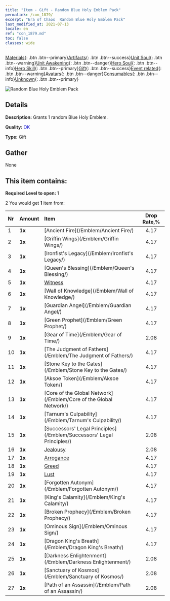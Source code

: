 ```yaml
---
title: "Item - Gift - Random Blue Holy Emblem Pack"
permalink: /con_1879/
excerpt: "Era of Chaos  Random Blue Holy Emblem Pack"
last_modified_at: 2021-07-13
locale: en
ref: "con_1879.md"
toc: false
classes: wide
---
```

 [Materials](/Items/){: .btn .btn--primary}[Artifacts](/Items/Artifacts/){: .btn .btn--success}[Unit Soul](/Items/UnitSoul/){: .btn .btn--warning}[Unit Awakening](/Items/UnitAwakening/){: .btn .btn--danger}[Hero Soul](/Items/HeroSoul/){: .btn .btn--info}[Hero Skill](/Items/HeroSkill/){: .btn .btn--primary}[Gift](/Items/Gift/){: .btn .btn--success}[Event related](/Items/Events/){: .btn .btn--warning}[Avatars](/Items/Avatars/){: .btn .btn--danger}[Consumables](/Items/Consumables/){: .btn .btn--info}[Unknown](/Items/Unknown/){: .btn .btn--primary}

 ![Random Blue Holy Emblem Pack](/images/t/i_907502.png)

## Details
 **Description:** Grants 1 random Blue Holy Emblem.

 **Quality:** <span style="color: #0000CD">OK</span>

 **Type:** Gift

## Gather

  None

## This item contains:

 **Required Level to open:** 1

 2 You would get **1** item  from:

  | Nr | Amount |     Item    | Drop Rate,% |
  |:---|:-------|:------------|:---------:|
  | 1 |  **1x** | [Ancient Fire](/Emblem/Ancient Fire/) | 4.17 | 
  | 2 |  **1x** | [Griffin Wings](/Emblem/Griffin Wings/) | 4.17 | 
  | 3 |  **1x** | [Ironfist's Legacy](/Emblem/Ironfist's Legacy/) | 4.17 | 
  | 4 |  **1x** | [Queen's Blessing](/Emblem/Queen's Blessing/) | 4.17 | 
  | 5 |  **1x** | [Witness](/Emblem/Witness/) | 4.17 | 
  | 6 |  **1x** | [Wall of Knowledge](/Emblem/Wall of Knowledge/) | 4.17 | 
  | 7 |  **1x** | [Guardian Angel](/Emblem/Guardian Angel/) | 4.17 | 
  | 8 |  **1x** | [Green Prophet](/Emblem/Green Prophet/) | 4.17 | 
  | 9 |  **1x** | [Gear of Time](/Emblem/Gear of Time/) | 2.08 | 
  | 10 |  **1x** | [The Judgment of Fathers](/Emblem/The Judgment of Fathers/) | 4.17 | 
  | 11 |  **1x** | [Stone Key to the Gates](/Emblem/Stone Key to the Gates/) | 4.17 | 
  | 12 |  **1x** | [Aksoe Token](/Emblem/Aksoe Token/) | 4.17 | 
  | 13 |  **1x** | [Core of the Global Network](/Emblem/Core of the Global Network/) | 4.17 | 
  | 14 |  **1x** | [Tarnum's Culpability](/Emblem/Tarnum's Culpability/) | 4.17 | 
  | 15 |  **1x** | [Successors' Legal Principles](/Emblem/Successors' Legal Principles/) | 2.08 | 
  | 16 |  **1x** | [Jealousy](/Emblem/Jealousy/) | 2.08 | 
  | 17 |  **1x** | [Arrogance](/Emblem/Arrogance/) | 4.17 | 
  | 18 |  **1x** | [Greed](/Emblem/Greed/) | 4.17 | 
  | 19 |  **1x** | [Lust](/Emblem/Lust/) | 4.17 | 
  | 20 |  **1x** | [Forgotten Autonym](/Emblem/Forgotten Autonym/) | 4.17 | 
  | 21 |  **1x** | [King's Calamity](/Emblem/King's Calamity/) | 4.17 | 
  | 22 |  **1x** | [Broken Prophecy](/Emblem/Broken Prophecy/) | 4.17 | 
  | 23 |  **1x** | [Ominous Sign](/Emblem/Ominous Sign/) | 4.17 | 
  | 24 |  **1x** | [Dragon King's Breath](/Emblem/Dragon King's Breath/) | 4.17 | 
  | 25 |  **1x** | [Darkness Enlightenment](/Emblem/Darkness Enlightenment/) | 2.08 | 
  | 26 |  **1x** | [Sanctuary of Kosmos](/Emblem/Sanctuary of Kosmos/) | 2.08 | 
  | 27 |  **1x** | [Path of an Assassin](/Emblem/Path of an Assassin/) | 2.08 | 
